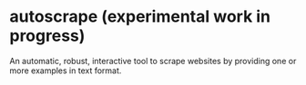 # autoscrape (experimental work in progress)

An automatic, robust, interactive tool to scrape websites by providing one or more examples in text format.


